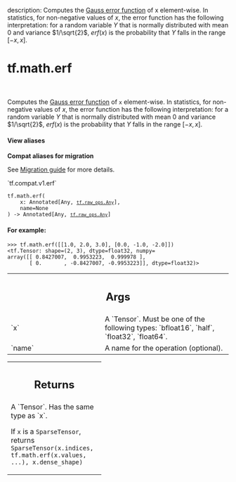 description: Computes the [Gauss error function](https://en.wikipedia.org/wiki/Error_function) of x element-wise. In statistics, for non-negative values of $x$, the error function has the following interpretation: for a random variable $Y$ that is normally distributed with mean 0 and variance $1/\sqrt{2}$, $erf(x)$ is the probability that $Y$ falls in the range $[−x, x]$.

<div itemscope itemtype="http://developers.google.com/ReferenceObject">
<meta itemprop="name" content="tf.math.erf" />
<meta itemprop="path" content="Stable" />
</div>

# tf.math.erf

<!-- Insert buttons and diff -->

<table class="tfo-notebook-buttons tfo-api nocontent" align="left">

</table>



Computes the [Gauss error function](https://en.wikipedia.org/wiki/Error_function) of `x` element-wise. In statistics, for non-negative values of $x$, the error function has the following interpretation: for a random variable $Y$ that is normally distributed with mean 0 and variance $1/\sqrt{2}$, $erf(x)$ is the probability that $Y$ falls in the range $[−x, x]$.


<section class="expandable">
  <h4 class="showalways">View aliases</h4>
  <p>
<b>Compat aliases for migration</b>
<p>See
<a href="https://www.tensorflow.org/guide/migrate">Migration guide</a> for
more details.</p>
<p>`tf.compat.v1.erf`</p>
</p>
</section>

<pre class="devsite-click-to-copy prettyprint lang-py tfo-signature-link">
<code>tf.math.erf(
    x: Annotated[Any, <a href="../../tf/raw_ops/Any.md"><code>tf.raw_ops.Any</code></a>],
    name=None
) -> Annotated[Any, <a href="../../tf/raw_ops/Any.md"><code>tf.raw_ops.Any</code></a>]
</code></pre>



<!-- Placeholder for "Used in" -->


#### For example:



```
>>> tf.math.erf([[1.0, 2.0, 3.0], [0.0, -1.0, -2.0]])
<tf.Tensor: shape=(2, 3), dtype=float32, numpy=
array([[ 0.8427007,  0.9953223,  0.999978 ],
       [ 0.       , -0.8427007, -0.9953223]], dtype=float32)>
```

<!-- Tabular view -->
 <table class="responsive fixed orange">
<colgroup><col width="214px"><col></colgroup>
<tr><th colspan="2"><h2 class="add-link">Args</h2></th></tr>

<tr>
<td>
`x`<a id="x"></a>
</td>
<td>
A `Tensor`. Must be one of the following types: `bfloat16`, `half`, `float32`, `float64`.
</td>
</tr><tr>
<td>
`name`<a id="name"></a>
</td>
<td>
A name for the operation (optional).
</td>
</tr>
</table>



<!-- Tabular view -->
 <table class="responsive fixed orange">
<colgroup><col width="214px"><col></colgroup>
<tr><th colspan="2"><h2 class="add-link">Returns</h2></th></tr>
<tr class="alt">
<td colspan="2">
A `Tensor`. Has the same type as `x`.

If `x` is a `SparseTensor`, returns
`SparseTensor(x.indices, tf.math.erf(x.values, ...), x.dense_shape)`
</td>
</tr>

</table>

